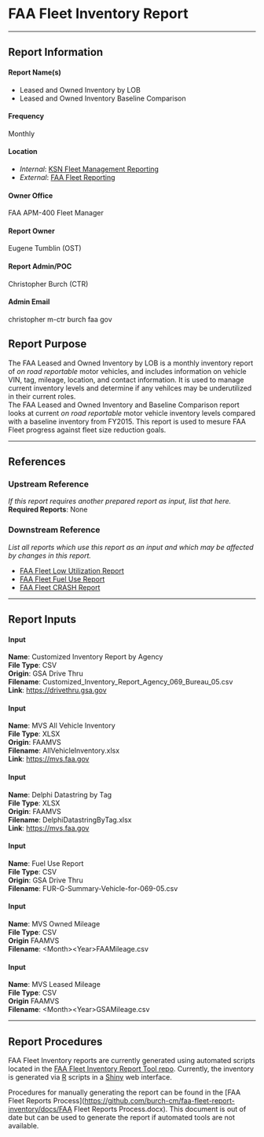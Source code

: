 # FAA Fleet Inventory Report  

***
## Report Information

#### Report Name(s)  
* Leased and Owned Inventory by LOB  
* Leased and Owned Inventory Baseline Comparison  

#### Frequency  
Monthly  

#### Location  
* *Internal*: [KSN Fleet Management Reporting](https://ksn2.faa.gov/arc/arc/Logistics/alo400/FleetMgmt/SitePages/Reporting.aspx)  
* *External*: [FAA Fleet Reporting](https://ksn2.faa.gov/arc/arc/Logistics/alo400/FleetMgmt/FleetReporting/SitePages/Documents.aspx)  

#### Owner Office  
FAA APM-400 Fleet Manager

#### Report Owner  
Eugene Tumblin (OST)  

#### Report Admin/POC
Christopher Burch (CTR)  

#### Admin Email  
christopher <dot> m-ctr <dot> burch <at> faa <dot> gov  

## Report Purpose  
The FAA Leased and Owned Inventory by LOB is a monthly inventory report of *on road reportable* motor vehicles, and includes information on vehicle VIN, tag, mileage, location, and contact information. It is used to manage current inventory levels and determine if any vehilces may be underutilized in their current roles.  
The FAA Leased and Owned Inventory and Baseline Comparison report looks at current *on road reportable* motor vehicle inventory levels compared with a baseline inventory from FY2015. This report is used to mesure FAA Fleet progress against fleet size reduction goals.

***

## References  

### Upstream Reference  
*If this report requires another prepared report as input, list that here.*    
**Required Reports**: None

### Downstream Reference  
*List all reports which use this report as an input and which may be affected by changes in this report.*    
* [FAA Fleet Low Utilization Report](https://github.com/burch-cm/faa-fleet-report-low-utilization)  
* [FAA Fleet Fuel Use Report](https://github.com/burch-cm/faa-fleet-report-fuel-use)  
* [FAA Fleet CRASH Report](https://github.com/burch-cm/faa-fleet-report-crash)

***

## Report Inputs  

#### Input  
**Name**: Customized Inventory Report by Agency  
**File Type**: CSV  
**Origin**: GSA Drive Thru  
**Filename**: Customized_Inventory_Report_Agency_069_Bureau_05.csv  
**Link**: https://drivethru.gsa.gov  

#### Input  
**Name**: MVS All Vehicle Inventory  
**File Type**: XLSX  
**Origin**: FAAMVS  
**Filename**: AllVehicleInventory.xlsx  
**Link**: https://mvs.faa.gov  

#### Input  
**Name**: Delphi Datastring by Tag  
**File Type**: XLSX  
**Origin**: FAAMVS  
**Filename**: DelphiDatastringByTag.xlsx  
**Link**: https://mvs.faa.gov  

#### Input  
**Name**: Fuel Use Report  
**File Type**: CSV  
**Origin**: GSA Drive Thru  
**Filename**: FUR-G-Summary-Vehicle-for-069-05.csv  

#### Input  
**Name**: MVS Owned Mileage  
**File Type**: CSV  
**Origin** FAAMVS  
**Filename**: \<Month>\<Year>FAAMileage.csv  

#### Input  
**Name**: MVS Leased Mileage  
**File Type**: CSV  
**Origin** FAAMVS  
**Filename**: \<Month>\<Year>GSAMileage.csv  

***

## Report Procedures
FAA Fleet Inventory reports are currently generated using automated scripts located in the [FAA Fleet Inventory Report Tool repo](https://github.com/burch-cm/faa_fleet_inventory). Currently, the inventory is generated via [R](https://www.r-project.org) scripts in a [Shiny](https://shiny.rstudio.com) web interface.  

Procedures for manually generating the report can be found in the [FAA Fleet Reports Process](https://github.com/burch-cm/faa-fleet-report-inventory/docs/FAA Fleet Reports Process.docx). This document is out of date but can be used to generate the report if automated tools are not available.
